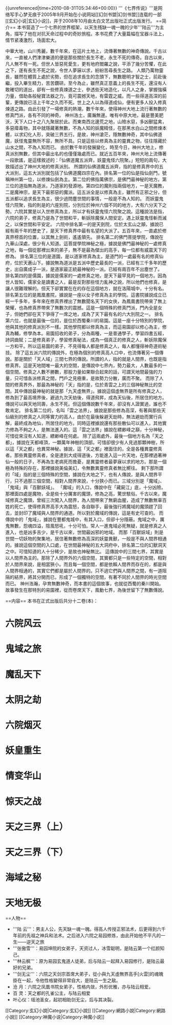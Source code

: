 {{unreferenced|time=2010-08-31T05:34:46+00:00}}
'''《七界传说》'''是网络写手心梦无痕于2005年9月开始在小说网站[[幻剑书盟|幻剑书盟]]连载的一部[[玄幻小说|玄幻小说]]，并于2008年10月由太白文艺出版社正式出版发行。
==简介==
本书营造了一个七界的世界框架，以天生残缺一魂一魄的少年'''陆云'''为主角，描写了他在对抗天命过程中的奇妙旅程。本书花费了大量篇幅在宝器斗法上，情节紧凑激烈，场面宏大。

中華大地，山川秀麗，數千年來，在這片土地上，流傳著無數的神奇傳說。千古以來，一直被人們津津樂道的便是那些關於長生不老，永生不死的傳奇。自古以來，凡人無不有一死。但世人皆惡死愛生，更有地府閻羅之說，平添了幾分苦懼，在此之下，遂有長生不死之說，令世人夢寐以求，紛紛苦尋長生之路。
  人類乃萬物靈長，雖然在體質上處於劣勢，但在追求長生的念頭下，無數聰明才智之士，前赴後繼，投入畢生精力，苦苦鑽研。至今為止，雖然真正意義上的長生不死，還沒有人敢確切的道出，卻有一些修真煉道之士，參透些天地造化，以凡人之身，掌握強橫力量，借助各般秘寶法器之力，竟可震撼天地，有雷霆之威。而一些得道高深的前輩，更傳說已活上千年之久而不死。世上之人以為得道成仙，便有更多人投入修真煉道之路。由此引發了一場修真的熱潮，數千年來，使得神州大地上流行著無數的修真門派，各有不同的神奇。
  神州浩土，廣瀚無邊。唯有中原大地，最是豐美肥沃，天下人口十之八九聚居於此。而東南西北邊荒之地，山險水惡，多凶獸猛禽，多惡瘴毒物，其中就隱藏著無數，不為人知的妖魔精怪，在那黑水白山之間修煉本體，以求幻化人形，突破三界五行。是故，神州滄茫，隱無數神奇，其中仙佛道魔，妖怪鬼靈無所不容，無所不具。只是這些以修真為主的靈異之物，往往隱藏於山水之間，不為人知而已。
  由於數千年的發展變化，時至今日，神州大地上，修真派別無數，但其中最出名的也僅僅幾處而已。就近五百年來，神州大地上流傳著一段歌謠，是這樣敘述的：「仙佛道魔五派齊，妖靈鬼怪六院聚。」短短的兩句，大致描述出了神州大地的修真派別。
  所謂的仙佛道魔五派齊，指的是修真界中的五大派別，這五大派別就包括了仙佛道魔四宗在內。排名第一位的仙是指仙劍門，號稱神州第一位，以修煉仙劍為主。第二位的佛指萬佛宗，是佛門最神秘的地方。第三位的道指無為道派，乃道家的發源地。第四位的魔則指兩個地方，一是天魔教，二是魔神宗，是天下最邪惡的魔派。這五派全是以修真為主，雖然有正邪之分，但五派都以追求長生為主，很少過問塵世間的事情，一般是不為人知的。
  而妖靈鬼怪六院聚，指的則是的六座別院，分別位於神州六個不同的地方，大有六分天下之勢。六院其實是以入世修真為主，所以才有妖靈鬼怪六院聚之說。這種說法是指，六院的弟子，修真乃是為了世間和平，斬妖除魔保人間安定。遇上妖靈鬼怪斬而滅之，以保世間和平安定。
  六院中排名第一的是天劍院，位於太玄山之顛，據說已經有兩千年的歷史了，是天下修真界中最有名望的大派了。五百年來，一直處於修真界榜首的位置，以其無上劍術，遙遙領先。
  排名第二的佛門菩提學院，傳說在九華山深處，很少有人知道。這菩提學院神秘之極，據說是佛門最神秘的一處修真之地，每一個從那裡出來的弟子，無不是最為傑出的高手，每一位都有威震天下的修為。
  排名第三位的是道園，是以道家修真為主，是道門的一處最有名的修真仙府，位於天蒼山下。據說無為道派是五派中歷史最長的一派，已經有三千多年的歷史，出自廣成子一派，是道家最正統最神秘的一派。已經有兩百年不出塵世了。
  排名第四的是儒園，據說是儒家的一處修真之地，是天下最罕見的一個地方。因為世人皆知，儒家全是讀書之人，最是反對那些怪力亂神之說，所以他們也修真，是讓人很難理解的。但天下卻實實在在的存在這個地方，就在洛陽城中，十分有名。
  排名第五位的是鳳凰書院，據說是一座以女子修真為主的學院。這書院據說成立已經一千多年，多年來在修真界裡出了無數聞名天下的女俠，為鳳凰書院帶來了無上榮耀，也為修真界帶來了無數次的震撼。這是一個特殊的修真門派，門內全是女子，但她們卻在天下爭得了一席之地，成為了天下最有名的六大別院之一。
  排名第六位，也就是最後一位的，是位於西蜀秦川的易園。這是一座十分特別的學院，他與其他的修真派別不一樣。其他學院都以修真為主，而這易園卻以修心為主，修真為輔，修學為本。易園招收的弟子，分為兩種，一是普通學子，學習四書五經，詩詞曲賦；二是修真弟子，學習修真秘法，成為一個真正的修真之人，斬妖除魔保一方和平。所以這易園的弟子，不見得每人都是修真之人，每人都懂得神奇道術秘技。
  除了這五派六院的傳說外，在極為個別的修真高人口中，也流傳著另一個傳說。那是關於「天人域」三間七界的傳說。所謂的人，指的就是人間界，也既是指修真界。這是天地間唯一最大的空間，是傳說中七界內，勢力最大，人數最多的一個空間。修真之人數不勝數，那股力量如果聯合起來的話，可謂天地間最強的力量，只可惜各派修真之間，門戶之見極重，是故勢力分散，廣而不聚。
  而除了人間的修真界外，那最為神秘的「天」指的是，位於青雲之上的三個神秘無比的空間。其中傳說最神秘的就是那「九天虛無界」。據說這個虛無界是所有修真之人，修為到了最高境界後，避過九次天劫後，得道飛昇，成為天仙後，所居住的地方。傳說可以與天地同壽，永生不死。但這個傳說數千年來，卻沒有人證實過，誰也不敢肯定。
  排名第二位的，名叫「雲之法界」，據說是那些修為高深，有著與那些天仙級別的修真之人同等實力的高人，由於在最後躲避天劫時，無法避劫而實行兵解，最終成為地仙，所居住的地方。同時這裡據說還有那些散仙可以進入，其他實力修為不夠之人，是無法進入的。這「雲之法界」據說在縹緲峰之巔，十分神秘，可惜從來沒有人知道，縹緲峰在何處。
  除了這兩處外，最後一個地方名為「天之都」，據說在天都峰頂，一顆萬年神樹的頂部。可惜卻很少有人見過那顆神樹，所以這「天之都」也異常神秘。據說，這「天之都」裡面住的，全是各種異靈修真者。那些異靈修真者，全是達到大成得道後，方能進入這一片天地，在那裡過著神仙一般的日子，不再為生老病死而擔憂，是異靈修者最夢寐以求的地方。那是一個極為特殊的存在，那裡據說美倫美幻，令無數異靈修真者無比嚮往。
  剩下那所謂的「域」指的是三個特殊的空間，據說在大地之下，也有人傳說，是與人間界平行，只不過那三個空間，相對人間界來說，十分狹小而已。三域分別是「魔域」、「鬼域」與「百獸妖域」。
  「魔域」的入口，傳說中在「藏屍江」底，十分凶險。那裡面四處是魔物，全是些十分厲害的魔頭，修為之高，驚世駭俗。千古以來，魔域修真之魔頭，曾經三次闖入人間界，為人間帶來了無窮血腥，造成了無數無辜百姓的死亡，使得修真界高手大為震怒，各自聯手，最後強行將魔域的魔頭趕了回去，並封印了魔域與人間界的通道。所以對於魔域的傳說，這是有史可查的。
  而傳說中的「鬼域」，據說在豐都鬼城中，有其入口，但卻十分隱蔽。鬼域之中，厲鬼無數，怨魂四溢，陰風怒吼，十分可怕。常人一進鬼域必死無疑，就是修真之人進入，也是凶多吉少，是千古以來，世間最凶邪的地域。
  而那「百獸妖域」則是世間一切妖物的聚集地，居住著無數修為高深的妖靈異獸，一般是不與人間界相通的。據說這個空間的入口處，在世間最神秘的五大洞府中，排名第二位的幻獸洞天之中。可惜知道的人十分稀少，是故也神秘無比。
  這傳說中的三間七界，其實是以人間界為主的。那除了人間界外的六個空間，其實都只是一些特定的空間，相對於人間界來說，是相當狹小。而且每一個空間，都是依賴人間界而存在的，都是與人間界相通的，其實它們都是屬於人間界的。只不過它們與人間界之間，有一道阻隔的結界，將其分開而已，形成了一個獨特的空間，有著不同於人間界的時光空間而已。
  神州浩瀚，孕育無數神奇，而本書的這個故事，也就從西蜀的秦川開始。故事發生在那特別的易園裡，從而卷席天下，風動七界，為後世留下了無數傳說。

==内容==
本书在正式出版后共分十二卷(本)：
# 六院风云
# 鬼域之旅
# 魔乱天下
# 太阴之劫
# 六院烟灭
# 妖皇重生
# 情变华山
# 惊天之战
# 天之三界（上）
# 天之三界（下）
# 海域之秘
# 天地无极
==人物==
* '''陆  云'''：男主人公，先天缺一魂一魄。得高人传授正邪法术，后更得到六千年前的先祖之神兵和法术。之后进入六院之易园修炼，由此开始他不平凡的一生——逆天之旅
* '''张傲雪'''：易园坤院的女弟子，天资过人，冰雪聪明，是陆云第一个红颜知己。
* '''林云枫'''：原为易园玄鬼道人徒弟，后与陆云一起拜入易园修行，是陆云最好的兄弟。
* '''剑无尘'''：六院之天剑宗首席大弟子，從小與九天虛無界高手[火雲]的魂魄掛在一起，令他性格變得非常自大，是陆云一生之敌。
* 沧   月：六院之凤凰书院女弟子，性格内敛，外形优雅，亦与陆云相爱。
* 百   灵：天之都的孔雀公主，与陆云相爱
* 叶心仪：瑶池圣女，起初相助剑无尘，后与其决裂。

[[Category:玄幻小說|Category:玄幻小說]]
[[Category:網路小說|Category:網路小說]]
[[Category:神魔小说|Category:神魔小说]]